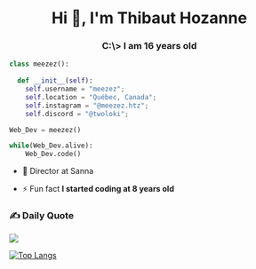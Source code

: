 <h1 align="center">Hi 👋, I'm Thibaut Hozanne</h1>
<h3 align="center">C:\> I am 16 years old</h3>

```py
class meezez():
    
  def __init__(self):
    self.username = "meezez";
    self.location = "Québec, Canada";
    self.instagram = "@meezez.htz";
    self.discord = "@twoloki";

Web_Dev = meezez()

while(Web_Dev.alive):
    Web_Dev.code()
```

- 👑 Director at Sanna

- ⚡ Fun fact **I started coding at 8 years old**


### ✍️ Daily Quote
![](https://quotes-github-readme.vercel.app/api?type=horizontal&theme=dark)

[![Top Langs](https://github-readme-stats.vercel.app/api/top-langs/?username=meezez)](https://github.com/anuraghazra/github-readme-stats)
